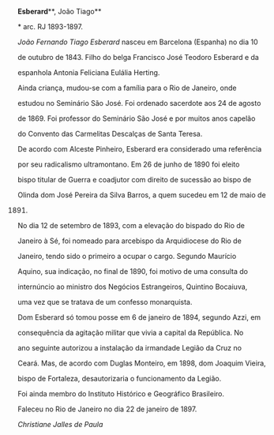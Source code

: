 **Esberard****, João Tiago**



\* arc. RJ 1893-1897.



*João Fernando Tiago Esberard* nasceu em Barcelona (Espanha) no dia 10

de outubro de 1843. Filho do belga Francisco José Teodoro Esberard e da

espanhola Antonia Feliciana Eulália Herting.



Ainda criança, mudou-se com a família para o Rio de Janeiro, onde

estudou no Seminário São José. Foi ordenado sacerdote aos 24 de agosto

de 1869. Foi professor do Seminário São José e por muitos anos capelão

do Convento das Carmelitas Descalças de Santa Teresa.



De acordo com Alceste Pinheiro, Esberard era considerado uma referência

por seu radicalismo ultramontano. Em 26 de junho de 1890 foi eleito

bispo titular de Guerra e coadjutor com direito de sucessão ao bispo de

Olinda dom José Pereira da Silva Barros, a quem sucedeu em 12 de maio de

1891.



No dia 12 de setembro de 1893, com a elevação do bispado do Rio de

Janeiro à Sé, foi nomeado para arcebispo da Arquidiocese do Rio de

Janeiro, tendo sido o primeiro a ocupar o cargo. Segundo Maurício

Aquino, sua indicação, no final de 1890, foi motivo de uma consulta do

internúncio ao ministro dos Negócios Estrangeiros, Quintino Bocaiuva,

uma vez que se tratava de um confesso monarquista.



Dom Esberard só tomou posse em 6 de janeiro de 1894, segundo Azzi, em

consequência da agitação militar que vivia a capital da República. No

ano seguinte autorizou a instalação da irmandade Legião da Cruz no

Ceará. Mas, de acordo com Duglas Monteiro, em 1898, dom Joaquim Vieira,

bispo de Fortaleza, desautorizaria o funcionamento da Legião.



Foi ainda membro do Instituto Histórico e Geográfico Brasileiro.



Faleceu no Rio de Janeiro no dia 22 de janeiro de 1897.



*Christiane Jalles de Paula*



